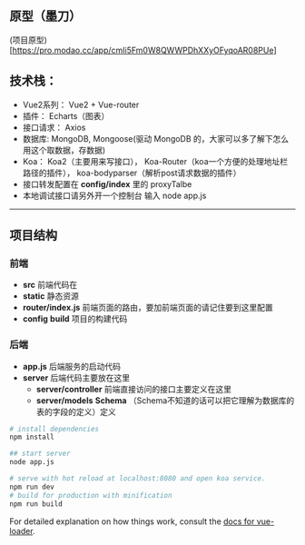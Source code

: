 
## 原型（墨刀）
(项目原型)[https://pro.modao.cc/app/cmIi5Fm0W8QWWPDhXXyOFyqoAR08PUe]
## 技术栈：
- Vue2系列： Vue2 + Vue-router
- 插件： Echarts（图表）
- 接口请求： Axios
- 数据库: MongoDB, Mongoose(驱动 MongoDB 的，大家可以多了解下怎么用这个取数据，存数据)
- Koa： Koa2（主要用来写接口）， Koa-Router（koa一个方便的处理地址栏路径的插件）， koa-bodyparser（解析post请求数据的插件）
- 接口转发配置在 **config/index** 里的 proxyTalbe
- 本地调试接口请另外开一个控制台 输入 node app.js

-----
## 项目结构
### 前端

- **src** 前端代码在 
- **static** 静态资源
- **router/index.js** 前端页面的路由，要加前端页面的请记住要到这里配置
- **config** **build** 项目的构建代码
### 后端
- **app.js**  后端服务的启动代码
- **server** 后端代码主要放在这里
	- **server/controller**  前端直接访问的接口主要定义在这里
	- **server/models**  **Schema**  （Schema不知道的话可以把它理解为数据库的表的字段的定义）定义

``` bash
# install dependencies
npm install

## start server
node app.js

# serve with hot reload at localhost:8080 and open koa service.
npm run dev
# build for production with minification
npm run build
```

For detailed explanation on how things work, consult the [docs for vue-loader](http://vuejs.github.io/vue-loader).

